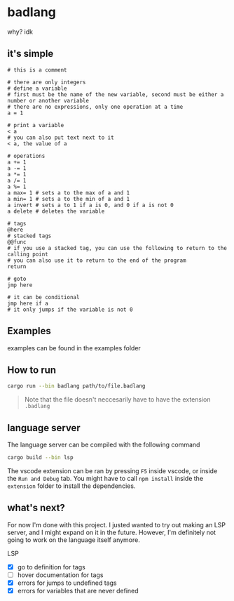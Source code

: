 # badlang

why? idk

## it's simple

```badlang
# this is a comment

# there are only integers
# define a variable
# first must be the name of the new variable, second must be either a number or another variable
# there are no expressions, only one operation at a time
a = 1

# print a variable
< a
# you can also put text next to it
< a, the value of a

# operations
a += 1
a -= 1
a *= 1
a /= 1
a %= 1
a max= 1 # sets a to the max of a and 1
a min= 1 # sets a to the min of a and 1
a invert # sets a to 1 if a is 0, and 0 if a is not 0
a delete # deletes the variable

# tags
@here
# stacked tags
@@func
# if you use a stacked tag, you can use the following to return to the calling point
# you can also use it to return to the end of the program
return

# goto
jmp here

# it can be conditional
jmp here if a
# it only jumps if the variable is not 0
```

## Examples
examples can be found in the examples folder

## How to run
```sh
cargo run --bin badlang path/to/file.badlang
```
> Note that the file doesn't neccesarily have to have the extension `.badlang`

## language server
The language server can be compiled with the following command
```sh
cargo build --bin lsp
```

The vscode extension can be ran by pressing `F5` inside vscode, or inside the `Run and Debug` tab. 
You might have to call `npm install` inside the `extension` folder to install the dependencies.

## what's next?
For now I'm done with this project. I justed wanted to try out making an LSP server, and I might expand on it in the future.
However, I'm definitely not going to work on the language itself anymore. 

LSP
- [x] go to definition for tags
- [ ] hover documentation for tags
- [x] errors for jumps to undefined tags
- [x] errors for variables that are never defined